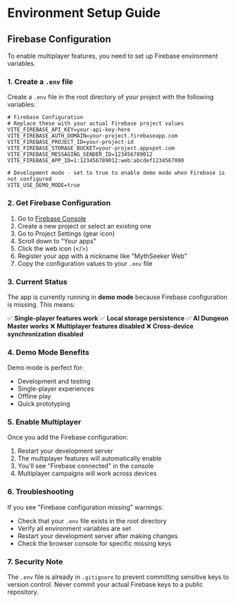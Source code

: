 # Environment Setup Guide

## Firebase Configuration

To enable multiplayer features, you need to set up Firebase environment variables.

### 1. Create a `.env` file

Create a `.env` file in the root directory of your project with the following variables:

```env
# Firebase Configuration
# Replace these with your actual Firebase project values
VITE_FIREBASE_API_KEY=your-api-key-here
VITE_FIREBASE_AUTH_DOMAIN=your-project.firebaseapp.com
VITE_FIREBASE_PROJECT_ID=your-project-id
VITE_FIREBASE_STORAGE_BUCKET=your-project.appspot.com
VITE_FIREBASE_MESSAGING_SENDER_ID=123456789012
VITE_FIREBASE_APP_ID=1:123456789012:web:abcdef1234567890

# Development mode - set to true to enable demo mode when Firebase is not configured
VITE_USE_DEMO_MODE=true
```

### 2. Get Firebase Configuration

1. Go to [Firebase Console](https://console.firebase.google.com/)
2. Create a new project or select an existing one
3. Go to Project Settings (gear icon)
4. Scroll down to "Your apps"
5. Click the web icon (</>)
6. Register your app with a nickname like "MythSeeker Web"
7. Copy the configuration values to your `.env` file

### 3. Current Status

The app is currently running in **demo mode** because Firebase configuration is missing. This means:

✅ **Single-player features work**
✅ **Local storage persistence**
✅ **AI Dungeon Master works**
❌ **Multiplayer features disabled**
❌ **Cross-device synchronization disabled**

### 4. Demo Mode Benefits

Demo mode is perfect for:
- Development and testing
- Single-player experiences
- Offline play
- Quick prototyping

### 5. Enable Multiplayer

Once you add the Firebase configuration:

1. Restart your development server
2. The multiplayer features will automatically enable
3. You'll see "Firebase connected" in the console
4. Multiplayer campaigns will work across devices

### 6. Troubleshooting

If you see "Firebase configuration missing" warnings:
- Check that your `.env` file exists in the root directory
- Verify all environment variables are set
- Restart your development server after making changes
- Check the browser console for specific missing keys

### 7. Security Note

The `.env` file is already in `.gitignore` to prevent committing sensitive keys to version control. Never commit your actual Firebase keys to a public repository. 